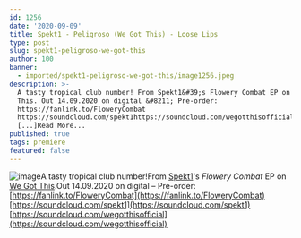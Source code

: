 ```yaml
---
id: 1256
date: '2020-09-09'
title: Spekt1 - Peligroso (We Got This) - Loose Lips
type: post
slug: spekt1-peligroso-we-got-this
author: 100
banner:
  - imported/spekt1-peligroso-we-got-this/image1256.jpeg
description: >-
  A tasty tropical club number! From Spekt1&#39;s Flowery Combat EP on We Got
  This. Out 14.09.2020 on digital &#8211; Pre-order:
  https://fanlink.to/FloweryCombat
  https://soundcloud.com/spekt1https://soundcloud.com/wegotthisofficial
  [...]Read More...
published: true
tags: premiere
featured: false
---
```

![image](../imported/spekt1-peligroso-we-got-this/image1256.jpeg)A tasty tropical club number!From [Spekt1](https://spekt1.bandcamp.com/)'s _Flowery Combat_ EP on [We Got This](https://wegotthis.bandcamp.com/).Out 14.09.2020 on digital – Pre-order: [https://fanlink.to/FloweryCombat](https://fanlink.to/FloweryCombat)[https://soundcloud.com/spekt1](https://soundcloud.com/spekt1)  
[https://soundcloud.com/wegotthisofficial](https://soundcloud.com/wegotthisofficial)